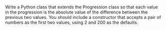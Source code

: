 Write a Python class that extends the Progression class so that each value
in the progression is the absolute value of the difference between the previous
two values. You should include a constructor that accepts a pair of numbers as
the first two values, using 2 and 200 as the defaults.
